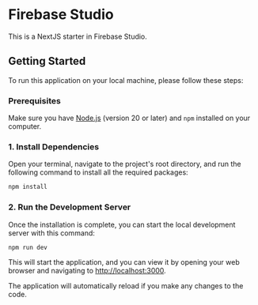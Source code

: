 # Firebase Studio

This is a NextJS starter in Firebase Studio.

## Getting Started

To run this application on your local machine, please follow these steps:

### Prerequisites

Make sure you have [Node.js](https://nodejs.org/) (version 20 or later) and `npm` installed on your computer.

### 1. Install Dependencies

Open your terminal, navigate to the project's root directory, and run the following command to install all the required packages:

```bash
npm install
```

### 2. Run the Development Server

Once the installation is complete, you can start the local development server with this command:

```bash
npm run dev
```

This will start the application, and you can view it by opening your web browser and navigating to [http://localhost:3000](http://localhost:3000).

The application will automatically reload if you make any changes to the code.
